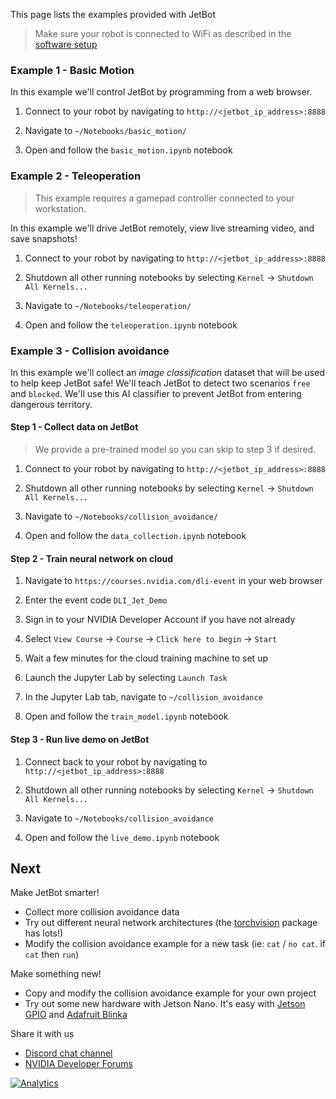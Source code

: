This page lists the examples provided with JetBot

> Make sure your robot is connected to WiFi as described in the [software setup](software-setup)

### Example 1 - Basic Motion

In this example we'll control JetBot by programming from a web browser.

1. Connect to your robot by navigating to ``http://<jetbot_ip_address>:8888``

2. Navigate to ``~/Notebooks/basic_motion/``
3. Open and follow the ``basic_motion.ipynb`` notebook

### Example 2 - Teleoperation

> This example requires a gamepad controller connected to your workstation.

In this example we'll drive JetBot remotely, view live streaming video, and save snapshots!

1. Connect to your robot by navigating to ``http://<jetbot_ip_address>:8888``

2. Shutdown all other running notebooks by selecting ``Kernel`` -> ``Shutdown All Kernels...``
3. Navigate to ``~/Notebooks/teleoperation/``
3. Open and follow the ``teleoperation.ipynb`` notebook

### Example 3 - Collision avoidance

In this example we'll collect an *image classification* dataset that will be used to help keep
JetBot safe!  We'll teach JetBot to detect two scenarios ``free`` and ``blocked``.  We'll use this AI classifier to prevent JetBot from entering dangerous territory.

#### Step 1 - Collect data on JetBot

> We provide a pre-trained model so you can skip to step 3 if desired.

1. Connect to your robot by navigating to ``http://<jetbot_ip_address>:8888``

2. Shutdown all other running notebooks by selecting ``Kernel`` -> ``Shutdown All Kernels...``
3. Navigate to ``~/Notebooks/collision_avoidance/``
4. Open and follow the ``data_collection.ipynb`` notebook

#### Step 2 - Train neural network on cloud

1. Navigate to ``https://courses.nvidia.com/dli-event`` in your web browser

2. Enter the event code ``DLI_Jet_Demo``
3. Sign in to your NVIDIA Developer Account if you have not already
4. Select ``View Course`` -> ``Course`` -> ``Click here to begin`` -> ``Start``
5. Wait a few minutes for the cloud training machine to set up
6. Launch the Jupyter Lab by selecting ``Launch Task``
7. In the Jupyter Lab tab, navigate to ``~/collision_avoidance``
8. Open and follow the ``train_model.ipynb`` notebook

#### Step 3 - Run live demo on JetBot

1. Connect back to your robot by navigating to ``http://<jetbot_ip_address>:8888``

2. Shutdown all other running notebooks by selecting ``Kernel`` -> ``Shutdown All Kernels...``
3. Navigate to ``~/Notebooks/collision_avoidance``
4. Open and follow the ``live_demo.ipynb`` notebook


## Next

Make JetBot smarter!

* Collect more collision avoidance data
* Try out different neural network architectures (the [torchvision](https://pytorch.org/docs/stable/torchvision/models.html) package has lots!)
* Modify the collision avoidance example for a new task (ie: ``cat`` / ``no cat``.  if ``cat`` then ``run``)

Make something new!

* Copy and modify the collision avoidance example for your own project
* Try out some new hardware with Jetson Nano.  It's easy with [Jetson GPIO](#) and [Adafruit Blinka](#)

Share it with us

* [Discord chat channel](#)
* [NVIDIA Developer Forums](#)

[![Analytics](https://ga-beacon.appspot.com/UA-135919510-1/jetbot/wiki/Examples/?pixel)](https://github.com/igrigorik/ga-beacon)